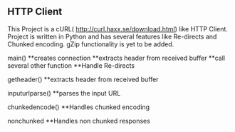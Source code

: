 ## HTTP Client


This Project is a cURL( http://curl.haxx.se/download.html) like HTTP Client.
Project is written in Python and has several features like Re-directs and Chunked encoding.
gZip functionality is yet to be added.

main()
**creates connection
**extracts header from received buffer
**call several other function
**Handle Re-directs

getheader()
**extracts header from received buffer

inputurlparse()
**parses the input URL

chunkedencode()
**Handles chunked encoding

nonchunked
**Handles non chunked responses








